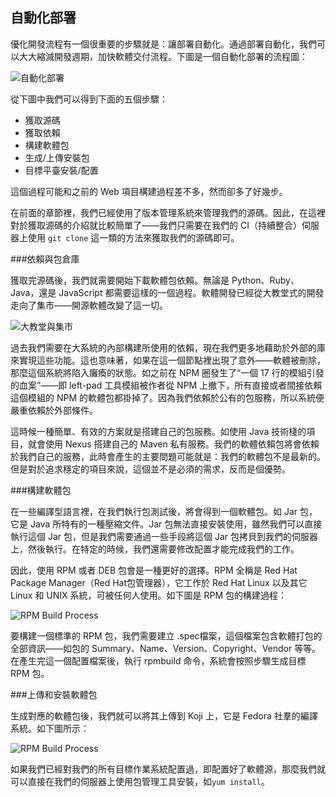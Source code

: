 自動化部署
---

優化開發流程有一個很重要的步驟就是：讓部署自動化。通過部署自動化，我們可以大大縮減開發週期，加快軟體交付流程。下圖是一個自動化部署的流程圖：

![自動化部署](assets/article/chapter4/auto-deployment.png)

從下圖中我們可以得到下面的五個步驟：

 - 獲取源碼
 - 獲取依賴
 - 構建軟體包
 - 生成/上傳安裝包
 - 目標平臺安裝/配置

這個過程可能和之前的 Web 項目構建過程差不多，然而卻多了好幾步。

在前面的章節裡，我們已經使用了版本管理系統來管理我們的源碼。因此，在這裡對於獲取源碼的介紹就比較簡單了——我們只需要在我們的 CI（持續整合）伺服器上使用 ``git clone`` 這一類的方法來獲取我們的源碼即可。

###依賴與包倉庫

獲取完源碼後，我們就需要開始下載軟體包依賴。無論是 Python、Ruby、Java，還是 JavaScript 都需要這樣的一個過程。軟體開發已經從大教堂式的開發走向了集市——開源軟體改變了這一切。

![大教堂與集市](assets/article/chapter4/hierarchy-vs-graph.png)

過去我們需要在大系統的內部構建所使用的依賴，現在我們更多地藉助於外部的庫來實現這些功能。這也意味著，如果在這一個節點裡出現了意外——軟體被刪除，那麼這個系統將陷入癱瘓的狀態。如之前在 NPM 圈發生了“一個 17 行的模組引發的血案”——即 left-pad 工具模組被作者從 NPM 上撤下，所有直接或者間接依賴這個模組的 NPM 的軟體包都掛掉了。因為我們依賴於公有的包服務，所以系統便嚴重依賴於外部條件。

這時候一種簡單、有效的方案就是搭建自己的包服務。如使用 Java 技術棧的項目，就會使用 Nexus 搭建自己的 Maven 私有服務。我們的軟體依賴包將會依賴於我們自己的服務，此時會產生的主要問題可能就是：我們的軟體包不是最新的。但是對於追求穩定的項目來說，這個並不是必須的需求，反而是個優勢。

###構建軟體包

在一些編譯型語言裡，在我們執行包測試後，將會得到一個軟體包。如 Jar 包，它是 Java 所特有的一種壓縮文件。Jar 包無法直接安裝使用，雖然我們可以直接執行這個 Jar 包，但是我們需要通過一些手段將這個 Jar 包拷貝到我們的伺服器上，然後執行。在特定的時候，我們還需要修改配置才能完成我們的工作。

因此，使用 RPM 或者 DEB 包會是一種更好的選擇。RPM 全稱是 Red Hat Package Manager（Red Hat包管理器），它工作於 Red Hat Linux 以及其它 Linux 和 UNIX 系統，可被任何人使用。如下圖是 RPM 包的構建過程：

![RPM Build Process](assets/article/chapter4/rpm-deploy.jpg)

要構建一個標準的 RPM 包，我們需要建立 .spec檔案，這個檔案包含軟體打包的全部資訊——如包的 Summary、Name、Version、Copyright、Vendor 等等。在產生完這一個配置檔案後，執行 rpmbuild 命令，系統會按照步驟生成目標 RPM 包。

###上傳和安裝軟體包

生成對應的軟體包後，我們就可以將其上傳到 Koji 上，它是 Fedora 社羣的編譯系統。如下圖所示：

![RPM Build Process](assets/article/chapter4/rpm-koji.jpg)

如果我們已經對我們的所有目標作業系統配置過，即配置好了軟體源，那麼我們就可以直接在我們的伺服器上使用包管理工具安裝，如``yum install``。
